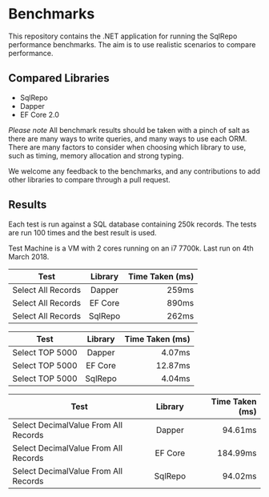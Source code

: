# Benchmarks
This repository contains the .NET application for running the SqlRepo performance benchmarks. The aim is to use realistic scenarios to compare performance.

## Compared Libraries
* SqlRepo
* Dapper
* EF Core 2.0

*Please note*
All benchmark results should be taken with a pinch of salt as there are many ways to write queries, and many ways to use each ORM. There are many factors to consider when choosing which library to use, such as timing, memory allocation and strong typing.

We welcome any feedback to the benchmarks, and any contributions to add other libraries to compare through a pull request.

## Results

Each test is run against a SQL database containing 250k records. The tests are run 100 times and the best result is used.

Test Machine is a VM with 2 cores running on an i7 7700k. Last run on 4th March 2018.


| Test        | Library           | Time Taken (ms)  |
| ------------- |:-------------:| -----:|
Select All Records | Dapper | 259ms
Select All Records | EF Core | 890ms
Select All Records | SqlRepo | 262ms

| Test        | Library           | Time Taken (ms)  |
| ------------- |:-------------:| -----:|
Select TOP 5000 | Dapper | 4.07ms
Select TOP 5000 | EF Core | 12.87ms
Select TOP 5000 | SqlRepo | 4.04ms

| Test        | Library           | Time Taken (ms)  |
| ------------- |:-------------:| -----:|
Select DecimalValue From All Records | Dapper | 94.61ms
Select DecimalValue From All Records  | EF Core | 184.99ms
Select DecimalValue From All Records  | SqlRepo | 94.02ms
